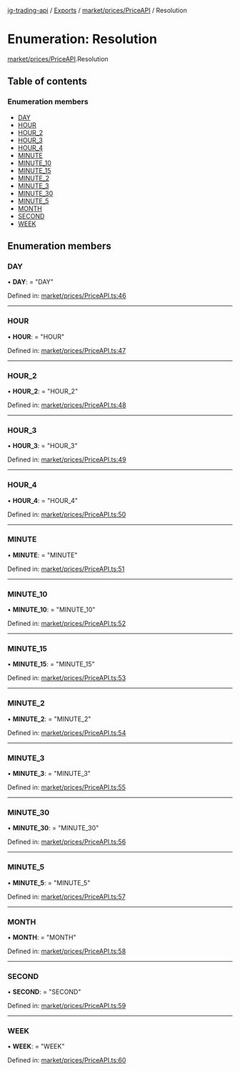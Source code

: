 [ig-trading-api](../README.md) / [Exports](../modules.md) / [market/prices/PriceAPI](../modules/market_prices_priceapi.md) / Resolution

# Enumeration: Resolution

[market/prices/PriceAPI](../modules/market_prices_priceapi.md).Resolution

## Table of contents

### Enumeration members

- [DAY](market_prices_priceapi.resolution.md#day)
- [HOUR](market_prices_priceapi.resolution.md#hour)
- [HOUR_2](market_prices_priceapi.resolution.md#hour_2)
- [HOUR_3](market_prices_priceapi.resolution.md#hour_3)
- [HOUR_4](market_prices_priceapi.resolution.md#hour_4)
- [MINUTE](market_prices_priceapi.resolution.md#minute)
- [MINUTE_10](market_prices_priceapi.resolution.md#minute_10)
- [MINUTE_15](market_prices_priceapi.resolution.md#minute_15)
- [MINUTE_2](market_prices_priceapi.resolution.md#minute_2)
- [MINUTE_3](market_prices_priceapi.resolution.md#minute_3)
- [MINUTE_30](market_prices_priceapi.resolution.md#minute_30)
- [MINUTE_5](market_prices_priceapi.resolution.md#minute_5)
- [MONTH](market_prices_priceapi.resolution.md#month)
- [SECOND](market_prices_priceapi.resolution.md#second)
- [WEEK](market_prices_priceapi.resolution.md#week)

## Enumeration members

### DAY

• **DAY**: = "DAY"

Defined in: [market/prices/PriceAPI.ts:46](https://github.com/bennycode/ig-trading-api/blob/2436905/src/market/prices/PriceAPI.ts#L46)

---

### HOUR

• **HOUR**: = "HOUR"

Defined in: [market/prices/PriceAPI.ts:47](https://github.com/bennycode/ig-trading-api/blob/2436905/src/market/prices/PriceAPI.ts#L47)

---

### HOUR_2

• **HOUR_2**: = "HOUR_2"

Defined in: [market/prices/PriceAPI.ts:48](https://github.com/bennycode/ig-trading-api/blob/2436905/src/market/prices/PriceAPI.ts#L48)

---

### HOUR_3

• **HOUR_3**: = "HOUR_3"

Defined in: [market/prices/PriceAPI.ts:49](https://github.com/bennycode/ig-trading-api/blob/2436905/src/market/prices/PriceAPI.ts#L49)

---

### HOUR_4

• **HOUR_4**: = "HOUR_4"

Defined in: [market/prices/PriceAPI.ts:50](https://github.com/bennycode/ig-trading-api/blob/2436905/src/market/prices/PriceAPI.ts#L50)

---

### MINUTE

• **MINUTE**: = "MINUTE"

Defined in: [market/prices/PriceAPI.ts:51](https://github.com/bennycode/ig-trading-api/blob/2436905/src/market/prices/PriceAPI.ts#L51)

---

### MINUTE_10

• **MINUTE_10**: = "MINUTE_10"

Defined in: [market/prices/PriceAPI.ts:52](https://github.com/bennycode/ig-trading-api/blob/2436905/src/market/prices/PriceAPI.ts#L52)

---

### MINUTE_15

• **MINUTE_15**: = "MINUTE_15"

Defined in: [market/prices/PriceAPI.ts:53](https://github.com/bennycode/ig-trading-api/blob/2436905/src/market/prices/PriceAPI.ts#L53)

---

### MINUTE_2

• **MINUTE_2**: = "MINUTE_2"

Defined in: [market/prices/PriceAPI.ts:54](https://github.com/bennycode/ig-trading-api/blob/2436905/src/market/prices/PriceAPI.ts#L54)

---

### MINUTE_3

• **MINUTE_3**: = "MINUTE_3"

Defined in: [market/prices/PriceAPI.ts:55](https://github.com/bennycode/ig-trading-api/blob/2436905/src/market/prices/PriceAPI.ts#L55)

---

### MINUTE_30

• **MINUTE_30**: = "MINUTE_30"

Defined in: [market/prices/PriceAPI.ts:56](https://github.com/bennycode/ig-trading-api/blob/2436905/src/market/prices/PriceAPI.ts#L56)

---

### MINUTE_5

• **MINUTE_5**: = "MINUTE_5"

Defined in: [market/prices/PriceAPI.ts:57](https://github.com/bennycode/ig-trading-api/blob/2436905/src/market/prices/PriceAPI.ts#L57)

---

### MONTH

• **MONTH**: = "MONTH"

Defined in: [market/prices/PriceAPI.ts:58](https://github.com/bennycode/ig-trading-api/blob/2436905/src/market/prices/PriceAPI.ts#L58)

---

### SECOND

• **SECOND**: = "SECOND"

Defined in: [market/prices/PriceAPI.ts:59](https://github.com/bennycode/ig-trading-api/blob/2436905/src/market/prices/PriceAPI.ts#L59)

---

### WEEK

• **WEEK**: = "WEEK"

Defined in: [market/prices/PriceAPI.ts:60](https://github.com/bennycode/ig-trading-api/blob/2436905/src/market/prices/PriceAPI.ts#L60)
